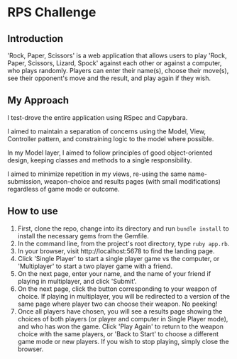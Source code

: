 # RPS Challenge

## Introduction

'Rock, Paper, Scissors' is a web application that allows users to play 'Rock, Paper, Scissors, Lizard, Spock' against each other or against a computer, who plays randomly. Players can enter their name(s), choose their move(s), see their opponent's move and the result, and play again if they wish.

## My Approach

I test-drove the entire application using RSpec and Capybara.

I aimed to maintain a separation of concerns using the Model, View, Controller pattern, and constraining logic to the model where possible.

In my Model layer, I aimed to follow principles of good object-oriented design, keeping classes and methods to a single responsibility.

I aimed to minimize repetition in my views, re-using the same name-submission, weapon-choice and results pages (with small modifications) regardless of game mode or outcome.

## How to use

1. First, clone the repo, change into its directory and run `bundle install` to install the necessary gems from the Gemfile.
2. In the command line, from the project's root directory, type `ruby app.rb`.
3. In your browser, visit http://localhost:5678 to find the landing page.
4. Click 'Single Player' to start a single player game vs the computer, or 'Multiplayer' to start a two player game with a friend.
5. On the next page, enter your name, and the name of your friend if playing in multiplayer, and click 'Submit'.
6. On the next page, click the button corresponding to your weapon of choice. If playing in multiplayer, you will be redirected to a version of the same page where player two can choose their weapon. No peeking!
7. Once all players have chosen, you will see a results page showing the choices of both players (or player and computer in Single Player mode), and who has won the game. Click 'Play Again' to return to the weapon choice with the same players, or 'Back to Start' to choose a different game mode or new players. If you wish to stop playing, simply close the browser.
